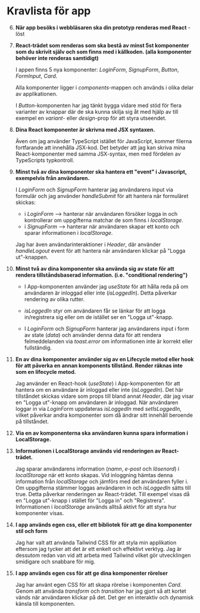 # Kravlista för app

6. **När app besöks i webbläsaren ska din prototyp renderas med React** - löst

7. **React-trädet som renderas som ska bestå av minst 5st komponenter som du skrivit själv och som finns med i källkoden. (alla komponenter behöver inte renderas samtidigt)**

    I appen finns 5 nya komponenter: *LoginForm*, *SignupForm*, *Button*, *FormInput*, *Card*.

    Alla komponenter ligger i *components*-mappen och används i olika delar av applikationen.
    
    I *Button*-komponenten har jag tänkt bygga vidare med stöd för flera varianter av knappar där de ska kunna skilja sig åt med hjälp av till exempel en *variant*- eller *design*-prop för att styra utseendet.

8. **Dina React komponenter är skrivna med JSX syntaxen.**

    Även om jag använder TypeScript istället för JavaScript, kommer filerna fortfarande att innehålla JSX-kod. Det betyder att jag kan skriva mina React-komponenter med samma JSX-syntax, men med fördelen av TypeScripts typkontroll.

9. **Minst två av dina komponenter ska hantera ett "event" i Javascript, exempelvis från användaren.**

    I *LoginForm* och *SignupForm* hanterar jag användarens input via formulär och jag använder *handleSubmit* för att hantera när formuläret skickas:
    * i *LoginForm* --> hanterar när användaren försöker logga in och kontrollerar om uppgifterna matchar de som finns i *localStorage*.
    * i *SignupForm* --> hanterar när användaren skapar ett konto och sparar informationen i *localStorage*.

    Jag har även användarinteraktioner i *Header*, där använder *handleLogout* event för att hantera när användaren klickar på "Logga ut"-knappen.

10. **Minst två av dina komponenter ska använda sig av state för att rendera tillståndsbaserad information. (i.e. "conditional rendering")**

    * I App-komponenten använder jag *useState* för att hålla reda på om användaren är inloggad eller inte (*isLoggedIn*). Detta påverkar rendering av olika rutter. 
    
    * *isLoggedIn* styr om användaren får se länkar för att logga in/registrera sig eller om de istället ser en "Logga ut"-knapp.

    * I *LoginForm* och *SignupForm* hanterar jag användarens input i form av state (*data*) och använder denna data för att rendera felmeddelanden via *toast.error* om informationen inte är korrekt eller fullständig.

11. **En av dina komponenter använder sig av en Lifecycle metod eller hook för att påverka en annan komponents tillstånd. Render räknas inte som en lifecycle metod.**

    Jag använder en React-hook (*useState*) i App-komponenten för att hantera om en användare är inloggad eller inte (*isLoggedIn*). Det här tillståndet skickas vidare som props till bland annat *Header*, där jag visar en "Logga ut"-knapp om användaren är inloggad. När användaren loggar in via *LoginForm* uppdateras *isLoggedIn* med *setIsLoggedIn*, vilket påverkar andra komponenter som då ändrar sitt innehåll beroende på tillståndet.

12. **Via en av komponenterna ska användaren kunna spara information i LocalStorage.**

13. **Informationen i LocalStorage används vid renderingen av React-trädet.**

    Jag sparar användarens information (*namn*, *e-post* och *lösenord*) i *localStorage* när ett konto skapas. Vid inloggning hämtas denna information från *localStorage* och jämförs med det användaren fyller i. Om uppgifterna stämmer loggas användaren in och *isLoggedIn* sätts till true. Detta påverkar renderingen av React-trädet. Till exempel visas då en "Logga ut"-knapp i stället för "Logga in" och "Registrera". Informationen i *localStorage* används alltså aktivt för att styra hur komponenter visas.

14. **I app används egen css, eller ett bibliotek för att ge dina komponenter stil och form**

    Jag har valt att använda Tailwind CSS för att styla min applikation eftersom jag tycker att det är ett enkelt och effektivt verktyg. Jag är dessutom redan van vid att arbeta med Tailwind vilket gör utvecklingen smidigare och snabbare för mig.

15. **I app används egen css för att ge dina komponenter rörelser**

    Jag har använt egen CSS för att skapa rörelse i komponenten *Card*. Genom att använda *transform* och *transition* har jag gjort så att kortet vänds när användaren klickar på det. Det ger en interaktiv och dynamisk känsla till komponenten.